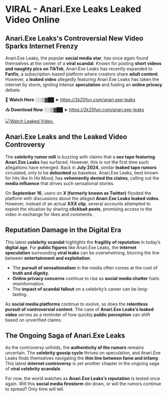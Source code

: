 # VIRAL - Anari.Exe Leaks Leaked Video Online

## **Anari.Exe Leaks's Controversial New Video Sparks Internet Frenzy**  

Anari.Exe Leaks, the popular **social media star**, has once again found themselves at the center of a **viral scandal**. Known for posting **short videos and naughty pics on TikTok**, Anari.Exe Leaks has recently expanded to **Fanfix**, a subscription-based platform where creators share **adult content**. However, a **leaked video** allegedly featuring Anari.Exe Leaks has taken the internet by storm, igniting intense **speculation** and fueling an **online privacy** debate.  

🔴 **Watch Here** ░░▒▓██ ➤ https://2k25fun.com/anari.exe-leaks  

📥 **Download Now** ░░▒▓██ ➤ https://2k25fun.com/anari.exe-leaks  

[![Watch Leaked Video.](https://miro.medium.com/v2/resize:fit:828/format:webp/1*cilzJN44JGOrTw9NJCrNHA.gif "Watch Leaked Video")](https://2k25fun.com/anari.exe-leaks)

## **Anari.Exe Leaks and the Leaked Video Controversy**  

The **celebrity rumor mill** is buzzing with claims that a **sex tape featuring Anari.Exe Leaks** has surfaced. However, this is not the first time such allegations have emerged. Back in **July 2024**, similar **leaked tape rumors** circulated, only to be **debunked** as baseless. Anari.Exe Leaks, best known for hits like *In Ha Mood*, has **vehemently denied the claims**, calling out the **media influence** that drives such sensational stories.  

On **September 16**, users on **X (formerly known as Twitter)** flooded the platform with discussions about the alleged **Anari.Exe Leaks leaked video**. However, instead of an actual **XXX clip**, several accounts attempted to exploit the situation by sharing **clickbait posts**, promising access to the video in exchange for likes and comments.  

## **Reputation Damage in the Digital Era**  

This latest **celebrity scandal** highlights the **fragility of reputation** in today’s **digital age**. For **public figures** like Anari.Exe Leaks, the **internet speculation** surrounding **viral leaks** can be overwhelming, blurring the line between **entertainment and exploitation**.  

- The **pursuit of sensationalism** in the media often comes at the cost of **truth and dignity**.  
- **Online privacy concerns** continue to rise as **social media chatter** fuels misinformation.  
- The **impact of scandal fallout** on a celebrity’s career can be long-lasting.  

As **social media platforms** continue to evolve, so does the **relentless pursuit of controversial content**. The case of **Anari.Exe Leaks’s leaked video** serves as a reminder of how quickly **public perception** can shift based on unverified claims.  

## **The Ongoing Saga of Anari.Exe Leaks**  

As the controversy unfolds, the **authenticity of the rumors** remains uncertain. The **celebrity gossip cycle** thrives on speculation, and Anari.Exe Leaks finds themselves navigating the **thin line between fame and infamy**. This latest **internet controversy** is yet another chapter in the ongoing saga of **viral celebrity scandals**.  

For now, the world watches as **Anari.Exe Leaks’s reputation** is tested once again. Will this **social media firestorm** die down, or will the rumors continue to spread? Only time will tell.